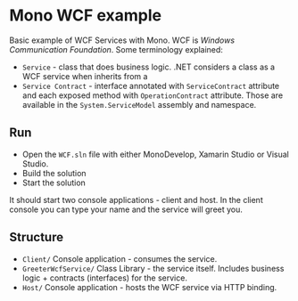 # Mono WCF example

Basic example of WCF Services with Mono. WCF is *Windows Communication Foundation*. Some terminology explained:
* `Service` - class that does business logic. .NET considers a class as a WCF service when inherits from a
* `Service Contract` - interface annotated with `ServiceContract` attribute and each exposed method with `OperationContract` attribute. Those are available in the `System.ServiceModel` assembly and namespace.

## Run
* Open the `WCF.sln` file with either MonoDevelop, Xamarin Studio or Visual Studio. 
* Build the solution
* Start the solution

It should start two console applications - client and host. In the client console you can type your name and the service will greet you.

## Structure
* `Client/` Console application - consumes the service.
* `GreeterWcfService/` Class Library - the service itself. Includes business logic + contracts (interfaces) for the service.
* `Host/` Console application - hosts the WCF service via HTTP binding.
